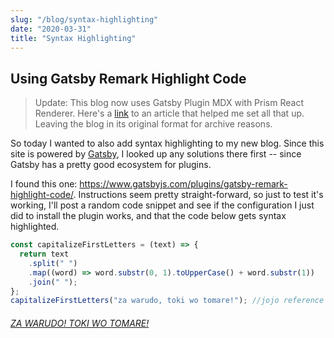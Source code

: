 ```yaml
---
slug: "/blog/syntax-highlighting"
date: "2020-03-31"
title: "Syntax Highlighting"
---
```


## Using Gatsby Remark Highlight Code

<blockquote class="note">Update: This blog now uses Gatsby Plugin MDX with Prism React Renderer. Here's a <a href="https://chrisotto.dev/gatsby-change-from-md-to-mdx/" target="_blank">link</a> to an article that helped me set all that up.  Leaving the blog in its original format for archive reasons.</blockquote>

So today I wanted to also add syntax highlighting to my new blog. Since this site is powered by <a href="https://www.gatsbyjs.com/" rel="noreferrer" target="_blank">Gatsby</a>, I looked up any solutions there first -- since Gatsby has a pretty good ecosystem for plugins.

I found this one: <a href="https://www.gatsbyjs.com/plugins/gatsby-remark-highlight-code/" rel="noreferrer" target="_blank">https://www.gatsbyjs.com/plugins/gatsby-remark-highlight-code/</a>. Instructions seem pretty straight-forward, so just to test it's working, I'll post a random code snippet and see if the configuration I just did to install the plugin works, and that the code below gets syntax highlighted.

```js
const capitalizeFirstLetters = (text) => {
  return text
    .split(" ")
    .map((word) => word.substr(0, 1).toUpperCase() + word.substr(1))
    .join(" ");
};
capitalizeFirstLetters("za warudo, toki wo tomare!"); //jojo reference
```

<div class="text-center emb-img">
<blockquote class="imgur-embed-pub" lang="en" data-id="a/qOmhg" data-context="false" ></blockquote>
<h6><a href="https://www.youtube.com/watch?v=VtzvlXL9gXk" target="_blank" rel="noreferrer">ZA WARUDO! TOKI WO TOMARE!</a></h6>
</div>
